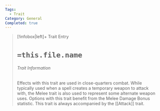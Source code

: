 ```yaml
---
Tags:
  - Trait
Category: General
Completed: true
---
```

> [!infobox|left]+ Trait Entry
> # `=this.file.name`
> ###### Trait Information
> Effects with this trait are used in close-quarters combat. 
> While typically used when a spell creates a temporary weapon to attack with, the Melee trait is also used to represent some alternate weapon uses. 
> Options with this trait benefit from the Melee Damage Bonus statistic.
> This trait is always accompanied by the [[Attack]] trait.